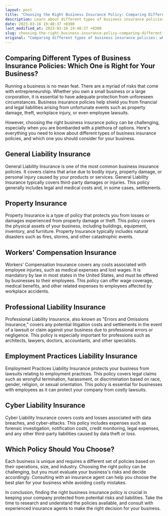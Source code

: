 ```yaml
---
layout: post
title: "Choosing the Right Business Insurance Policy: Comparing Different Types"
description: Learn about different types of business insurance policies and choose the perfect one for your needs.
date: 2023-03-16 19:48:37 +0300
last_modified_at: 2023-03-16 19:48:37 +0300
slug: choosing-the-right-business-insurance-policy-comparing-different-types
original: "Comparing different types of business insurance policies: which one is right for your business?"
---
```

## Comparing Different Types of Business Insurance Policies: Which One is Right for Your Business?

Running a business is no mean feat. There are a myriad of risks that come with entrepreneurship. Whether you own a small business or a large corporation, it is essential to have adequate protection from unforeseen circumstances. Business insurance policies help shield you from financial and legal liabilities arising from unfortunate events such as property damage, theft, workplace injury, or even employee lawsuits.

However, choosing the right business insurance policy can be challenging, especially when you are bombarded with a plethora of options. Here's everything you need to know about different types of business insurance policies, and which one you should consider for your business.

## General Liability Insurance

General Liability Insurance is one of the most common business insurance policies. It covers claims that arise due to bodily injury, property damage, or personal injury caused by your products or services. General Liability Insurance typically covers third-party damages or injuries. This policy generally includes legal and medical costs and, in some cases, settlements.

## Property Insurance

Property Insurance is a type of policy that protects you from losses or damages experienced from property damage or theft. This policy covers the physical assets of your business, including buildings, equipment, inventory, and furniture. Property Insurance typically includes natural disasters such as fires, storms, and other catastrophic events.

## Workers' Compensation Insurance

Workers' Compensation Insurance covers any costs associated with employee injuries, such as medical expenses and lost wages. It is mandatory by law in most states in the United States, and must be offered by businesses to their employees. This policy can offer wage coverage, medical benefits, and other related expenses to employees affected by workplace accidents.

## Professional Liability Insurance

Professional Liability Insurance, also known as "Errors and Omissions Insurance," covers any potential litigation costs and settlements in the event of a lawsuit or claim against your business due to professional errors or negligence. This policy is especially important for professions such as architects, lawyers, doctors, accountants, and other specialists.

## Employment Practices Liability Insurance

Employment Practices Liability Insurance protects your business from lawsuits relating to employment practices. This policy covers legal claims such as wrongful termination, harassment, or discrimination based on race, gender, religion, or sexual orientation. This policy is essential for businesses with employees as it can protect your company from costly lawsuits.

## Cyber Liability Insurance

Cyber Liability Insurance covers costs and losses associated with data breaches, and cyber-attacks. This policy includes expenses such as forensic investigation, notification costs, credit monitoring, legal expenses, and any other third-party liabilities caused by data theft or loss.

## Which Policy Should You Choose?

Each business is unique and requires a different set of policies based on their operations, size, and industry. Choosing the right policy can be challenging, but you must evaluate your business's risks and decide accordingly. Consulting with an insurance agent can help you choose the best plan for your business while avoiding costly mistakes.

In conclusion, finding the right business insurance policy is crucial in keeping your company protected from potential risks and liabilities. Take the time to research and understand the policies available, and consult with experienced insurance agents to make the right decision for your business.